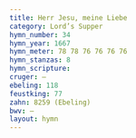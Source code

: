 ```yaml
---
title: Herr Jesu, meine Liebe
category: Lord’s Supper
hymn_number: 34
hymn_year: 1667
hymn_meter: 78 78 76 76 76 76
hymn_stanzas: 8
hymn_scripture: 
cruger: —
ebeling: 118
feustking: 77
zahn: 8259 (Ebeling)
bwv: —
layout: hymn
---
```

<br>

